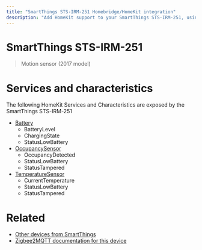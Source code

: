 ```yaml
---
title: "SmartThings STS-IRM-251 Homebridge/HomeKit integration"
description: "Add HomeKit support to your SmartThings STS-IRM-251, using Homebridge, Zigbee2MQTT and homebridge-z2m."
---
```

<!---
This file has been GENERATED using src/docgen/docgen.ts
DO NOT EDIT THIS FILE MANUALLY!
-->
# SmartThings STS-IRM-251
> Motion sensor (2017 model)


# Services and characteristics
The following HomeKit Services and Characteristics are exposed by
the SmartThings STS-IRM-251

* [Battery](../../battery.md)
  * BatteryLevel
  * ChargingState
  * StatusLowBattery
* [OccupancySensor](../../sensors.md)
  * OccupancyDetected
  * StatusLowBattery
  * StatusTampered
* [TemperatureSensor](../../sensors.md)
  * CurrentTemperature
  * StatusLowBattery
  * StatusTampered


# Related
* [Other devices from SmartThings](../index.md#smartthings)
* [Zigbee2MQTT documentation for this device](https://www.zigbee2mqtt.io/devices/STS-IRM-251.html)